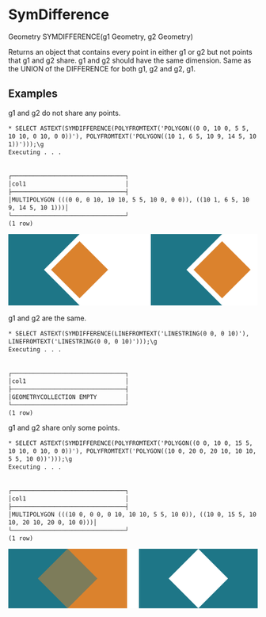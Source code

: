 # SymDifference #

Geometry SYMDIFFERENCE(g1 Geometry, g2 Geometry)

Returns an object that contains every point in either g1 or g2 but not points that g1 and g2 share. g1 and g2 should have the same dimension. Same as the UNION of the DIFFERENCE for both g1, g2 and g2, g1.

## Examples ##

g1 and g2 do not share any points.

    * SELECT ASTEXT(SYMDIFFERENCE(POLYFROMTEXT('POLYGON((0 0, 10 0, 5 5, 10 10, 0 10, 0 0))'), POLYFROMTEXT('POLYGON((10 1, 6 5, 10 9, 14 5, 10 1))')));\g
    Executing . . .


    ┌────────────────────────────────┐
    │col1                            │
    ├────────────────────────────────┤
    │MULTIPOLYGON (((0 0, 0 10, 10 10, 5 5, 10 0, 0 0)), ((10 1, 6 5, 10 9, 14 5, 10 1)))│
    └────────────────────────────────┘
    (1 row)

![SymDifference](symdifference.svg)

g1 and g2 are the same.

    * SELECT ASTEXT(SYMDIFFERENCE(LINEFROMTEXT('LINESTRING(0 0, 0 10)'), LINEFROMTEXT('LINESTRING(0 0, 0 10)')));\g
    Executing . . .


    ┌────────────────────────────────┐
    │col1                            │
    ├────────────────────────────────┤
    │GEOMETRYCOLLECTION EMPTY        │
    └────────────────────────────────┘
    (1 row)

g1 and g2 share only some points.

    * SELECT ASTEXT(SYMDIFFERENCE(POLYFROMTEXT('POLYGON((0 0, 10 0, 15 5, 10 10, 0 10, 0 0))'), POLYFROMTEXT('POLYGON((10 0, 20 0, 20 10, 10 10, 5 5, 10 0))')));\g
    Executing . . .


    ┌────────────────────────────────┐
    │col1                            │
    ├────────────────────────────────┤
    │MULTIPOLYGON (((10 0, 0 0, 0 10, 10 10, 5 5, 10 0)), ((10 0, 15 5, 10 10, 20 10, 20 0, 10 0)))│
    └────────────────────────────────┘
    (1 row)

![SymDifference](symdifference2.svg)
